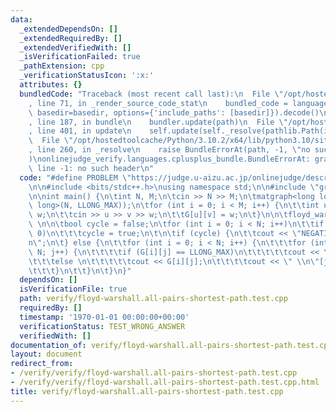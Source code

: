 ```yaml
---
data:
  _extendedDependsOn: []
  _extendedRequiredBy: []
  _extendedVerifiedWith: []
  _isVerificationFailed: true
  _pathExtension: cpp
  _verificationStatusIcon: ':x:'
  attributes: {}
  bundledCode: "Traceback (most recent call last):\n  File \"/opt/hostedtoolcache/Python/3.10.2/x64/lib/python3.10/site-packages/onlinejudge_verify/documentation/build.py\"\
    , line 71, in _render_source_code_stat\n    bundled_code = language.bundle(stat.path,\
    \ basedir=basedir, options={'include_paths': [basedir]}).decode()\n  File \"/opt/hostedtoolcache/Python/3.10.2/x64/lib/python3.10/site-packages/onlinejudge_verify/languages/cplusplus.py\"\
    , line 187, in bundle\n    bundler.update(path)\n  File \"/opt/hostedtoolcache/Python/3.10.2/x64/lib/python3.10/site-packages/onlinejudge_verify/languages/cplusplus_bundle.py\"\
    , line 401, in update\n    self.update(self._resolve(pathlib.Path(included), included_from=path))\n\
    \  File \"/opt/hostedtoolcache/Python/3.10.2/x64/lib/python3.10/site-packages/onlinejudge_verify/languages/cplusplus_bundle.py\"\
    , line 260, in _resolve\n    raise BundleErrorAt(path, -1, \"no such header\"\
    )\nonlinejudge_verify.languages.cplusplus_bundle.BundleErrorAt: graph/floyd-warshall.hpp:\
    \ line -1: no such header\n"
  code: "#define PROBLEM \"https://judge.u-aizu.ac.jp/onlinejudge/description.jsp?id=GRL_1_C\"\
    \n\n#include <bits/stdc++.h>\nusing namespace std;\n\n#include \"graph/floyd-warshall.hpp\"\
    \n\nint main() {\n\tint N, M;\n\tcin >> N >> M;\n\tmatgraph<long long> G(N, vector<long\
    \ long>(N, LLONG_MAX));\n\tfor (int i = 0; i < M; i++) {\n\t\tint u, v; long long\
    \ w;\n\t\tcin >> u >> v >> w;\n\t\tG[u][v] = w;\n\t}\n\n\tfloyd_warshall(G, LLONG_MAX);\
    \ \n\n\tbool cycle = false;\n\tfor (int i = 0; i < N; i++)\n\t\tif (G[i][i] <\
    \ 0)\n\t\t\tcycle = true;\n\t\n\tif (cycle) {\n\t\tcout << \"NEGATIVE CYCLE\\\
    n\";\n\t} else {\n\t\tfor (int i = 0; i < N; i++) {\n\t\t\tfor (int j = 0; j <\
    \ N; j++) {\n\t\t\t\tif (G[i][j] == LLONG_MAX)\n\t\t\t\t\tcout << \"INF\";\n\t\
    \t\t\telse \n\t\t\t\t\tcout << G[i][j];\n\t\t\t\tcout << \" \\n\"[j == N - 1];\n\
    \t\t\t}\n\t\t}\n\t}\n}"
  dependsOn: []
  isVerificationFile: true
  path: verify/floyd-warshall.all-pairs-shortest-path.test.cpp
  requiredBy: []
  timestamp: '1970-01-01 00:00:00+00:00'
  verificationStatus: TEST_WRONG_ANSWER
  verifiedWith: []
documentation_of: verify/floyd-warshall.all-pairs-shortest-path.test.cpp
layout: document
redirect_from:
- /verify/verify/floyd-warshall.all-pairs-shortest-path.test.cpp
- /verify/verify/floyd-warshall.all-pairs-shortest-path.test.cpp.html
title: verify/floyd-warshall.all-pairs-shortest-path.test.cpp
---
```

